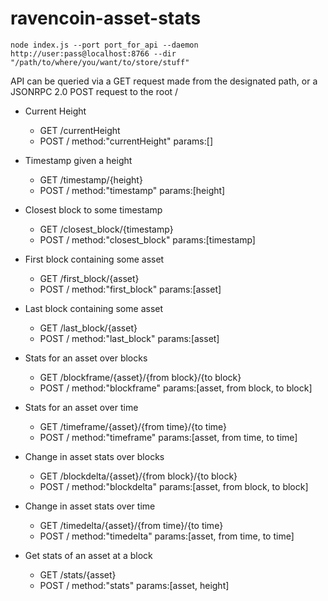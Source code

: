# ravencoin-asset-stats
`node index.js --port port_for_api --daemon http://user:pass@localhost:8766 --dir "/path/to/where/you/want/to/store/stuff"`

API can be queried via a GET request made from the designated path, or a JSONRPC 2.0 POST request to the root /

* Current Height
  - GET /currentHeight
  - POST / method:"currentHeight" params:\[\]

* Timestamp given a height
  - GET /timestamp/{height}
  - POST / method:"timestamp" params:\[height\]

* Closest block to some timestamp
  - GET /closest_block/{timestamp}
  - POST / method:"closest_block" params:\[timestamp\]

* First block containing some asset
  - GET /first_block/{asset}
  - POST / method:"first_block" params:\[asset\]

* Last block containing some asset
  - GET /last_block/{asset}
  - POST / method:"last_block" params:\[asset\]

* Stats for an asset over blocks
  - GET /blockframe/{asset}/{from block}/{to block}
  - POST / method:"blockframe" params:\[asset, from block, to block\]

* Stats for an asset over time
  - GET /timeframe/{asset}/{from time}/{to time}
  - POST / method:"timeframe" params:\[asset, from time, to time\]

* Change in asset stats over blocks
  - GET /blockdelta/{asset}/{from block}/{to block}
  - POST / method:"blockdelta" params:\[asset, from block, to block\]

* Change in asset stats over time
  - GET /timedelta/{asset}/{from time}/{to time}
  - POST / method:"timedelta" params:\[asset, from time, to time\]

* Get stats of an asset at a block
  - GET /stats/{asset}
  - POST / method:"stats" params:\[asset, height\]
